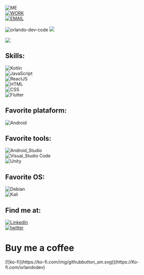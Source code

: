 ![ME](https://img.shields.io/badge/Programmer-Orlando%20N.%20Rodriguez-blue)<br>
[![WORK](https://img.shields.io/badge/Work-Android%20Developer%20at%20Inmersoft-brightgreen)](https://github.com/orgs/inmersoft-dev/teams/software-development)<br>
[![EMAIL](https://img.shields.io/badge/Email-dfashion.corp@gmail.com-9cf)](mailto:dfashion.corp@gmail.com)
<br>
<br>
<img src="https://github-readme-stats.vercel.app/api?username=orlando-dev-code&count_private=true&show_icons=true" alt="orlando-dev-code" />
<img src="https://cr-ss-service.azurewebsites.net/api/ScreenShot?widget=summary&username=Qu35t64&badges=4&show-avatar=true&style=--header-bg-color:%233398FF;--border-radius:10px" />
<br>
<br>
<img
  src="https://cr-ss-service.azurewebsites.net/api/ScreenShot?widget=activity&username=Qu35t64&labels=true"
/>
 <br>
## Skills:

![Kotlin](https://img.shields.io/badge/Kotlin-0095D5?style=for-the-badge&logo=kotlin&logoColor=white&labelColor=101010)</br>
![JavaScript](https://img.shields.io/badge/JavaScript-yellow?style=for-the-badge&logo=javascript&logoColor=white&labelColor=101010)</br>
![ReactJS](https://img.shields.io/badge/React-blue?style=for-the-badge&logo=react&logoColor=white&labelColor=101010)</br>
![HTML](https://img.shields.io/badge/Html-orange?style=for-the-badge&logo=html5&logoColor=white&labelColor=101010)</br>
![CSS](https://img.shields.io/badge/Css-blue?style=for-the-badge&logo=css3&logoColor=white&labelColor=101010)</br>
![Flutter](https://img.shields.io/badge/Flutter-blue?style=for-the-badge&logo=flutter&logoColor=white&labelColor=101010)</br>

## Favorite plataform:
![Android](https://img.shields.io/badge/Android-3DDC84?style=for-the-badge&logo=android&logoColor=white&labelColor=101010)</br>

## Favorite tools:
![Android_Studio](https://img.shields.io/badge/Android_Studio-3DDC84?style=for-the-badge&logo=android-studio&logoColor=white&labelColor=101010)</br>
![Visual_Studio Code](https://img.shields.io/badge/Visual_Studio_Code-blue?style=for-the-badge&logo=visual-studio-code&logoColor=white&labelColor=101010)</br>
![Unity](https://img.shields.io/badge/Unity-black?style=for-the-badge&logo=unity&logoColor=white&labelColor=101010)</br>

## Favorite OS:
![Debian](https://img.shields.io/badge/Debian-red?style=for-the-badge&logo=debian&logoColor=white&labelColor=101010)</br>
![Kali](https://img.shields.io/badge/Kali-blue?style=for-the-badge&logo=kali-linux&logoColor=white&labelColor=101010)</br>
 
## Find me at:
[![LinkedIn](https://img.shields.io/badge/LinkedIn-Orlando_Novas_Rodriguez-0077B5?style=for-the-badge&logo=linkedin&logoColor=white&labelColor=101010)](https://www.linkedin.com/in/orlando-dev/)<br>
[![twitter](https://img.shields.io/badge/twitter-ORodrig02906451-0077B5?style=for-the-badge&logo=twitter&logoColor=white&labelColor=101010)](https://twitter.com/ORodrig02906451)

<h1>Buy me a coffee</h1>
[![ko-fi](https://ko-fi.com/img/githubbutton_sm.svg)](https://Ko-fi.com/orlandodev)
